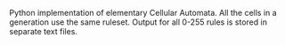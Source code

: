 Python implementation of elementary Cellular Automata. All the cells in a generation use the same ruleset. Output for all 0-255 rules is stored in separate text files.